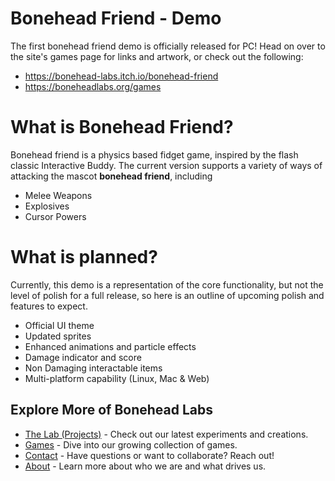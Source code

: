 # Bonehead Friend - Demo

The first bonehead friend demo is officially released for PC! Head on over to the site's games page for links and artwork, or check out the following:
- https://bonehead-labs.itch.io/bonehead-friend
- https://boneheadlabs.org/games

# What is Bonehead Friend?

Bonehead friend is a physics based fidget game, inspired by the flash classic Interactive Buddy.
The current version supports a variety of ways of attacking the mascot __bonehead friend__, including
- Melee Weapons
- Explosives
- Cursor Powers

# What is planned?
Currently, this demo is a representation of the core functionality, but not the level of polish for a full release, so here is an outline of upcoming polish and features to expect.
- Official UI theme
- Updated sprites
- Enhanced animations and particle effects
- Damage indicator and score
- Non Damaging interactable items
- Multi-platform capability (Linux, Mac & Web)


## Explore More of Bonehead Labs
- [The Lab (Projects)](/projects) - Check out our latest experiments and creations.
- [Games](/games) - Dive into our growing collection of games.
- [Contact](/contact) - Have questions or want to collaborate? Reach out!
- [About](/about) - Learn more about who we are and what drives us.
